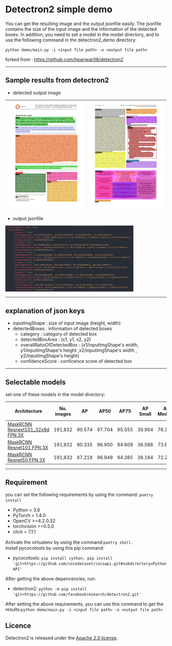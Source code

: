 Detectron2 simple demo
====

You can get the resulting image and the output jsonfile easily.
The jsonfile contains the size of the input image and the information of the detected boxes.
In addition, you need to set a model in the model directory, and to use the following command in the detectron2_demo directory:
```
python demo/main.py -i <input file path> -o <output file path>
```
forked from :
https://github.com/hpanwar08/detectron2

---


## Sample results from detectron2



* detected output image

| <img src="output/image1.jpg" width=400> | <img src="output/image2.jpg" width=400> |
|---------------------------------------------------------------------------|---------------------------------------------------------------------------|

* output jsonfile

<img src="output/outputjson_sample.jpg" width=400>




---

## explanation of json keys


   * inputImgShape  : size of input image (height, width)
   * detectedBoxes  : information of detected boxes
     * category  : category of detected box
     * detectedBoxArea  : (x1, y1, x2, y2)
     * overallRatioOfDetectedBox  : (x1/inputImgShape's width, y1/inputImgShape's height ,x2/inputImgShape's width , y2/inputImgShape's height)
     * confidenceScore  : conficence score of detected box

---
## Selectable models  
set one of these models in the model directory:

 | Architecture                                                                                                  | No. images | AP     | AP50   | AP75   | AP Small | AP Medium | AP Large | Model size full | Model size trimmed |
 |---------------------------------------------------------------------------------------------------------------|------------|--------|--------|--------|----------|-----------|----------|--------------------|-----------------|
 | [MaskRCNN Resnext101_32x8d FPN 3X](https://www.dropbox.com/sh/1098ym6vhad4zi6/AABe16eSdY_34KGp52W0ruwha?dl=0) | 191,832    | 90.574 | 97.704 | 95.555 | 39.904   | 76.350    | 95.165   | 816M               | 410M            |
 | [MaskRCNN Resnet101 FPN 3X](https://www.dropbox.com/sh/wgt9skz67usliei/AAD9n6qbsyMz1Y3CwpZpHXCpa?dl=0)        | 191,832    | 90.335 | 96.900 | 94.609 | 36.588   | 73.672    | 94.533   |480M                    | 240M            |
 | [MaskRCNN Resnet50 FPN 3X](https://www.dropbox.com/sh/44ez171b2qaocd2/AAB0huidzzOXeo99QdplZRjua?dl=0)                                                                                                              | 191,832           | 87.219       | 96.949       | 94.385       | 38.164         | 72.292          |  94.081        |                    |  168M               |

---

## Requirement
you can set the following requirements by using the command: `poetry install`

- Python = 3.6
- PyTorch = 1.4.0
- OpenCV >=4.2.0.32
- torchvision >=0.5.0
- click = 7.1.1

Activate the virtualenv by using the command:`poetry shell`.　　
<br>
Install pycocotools by using this pip command:
- pycocotools: `pip install cython; pip install 'git+https://github.com/cocodataset/cocoapi.git#subdirectory=PythonAPI'`

After getting the above depencencies, run:
- detectron2: `python -m pip install 'git+https://github.com/facebookresearch/detectron2.git'`

After setting the above requirements, you can use this command to get the results:`python demo/main.py -i <input file path> -o <output file path>`


## Licence

Detectron2 is released under the [Apache 2.0 license](LICENSE).
